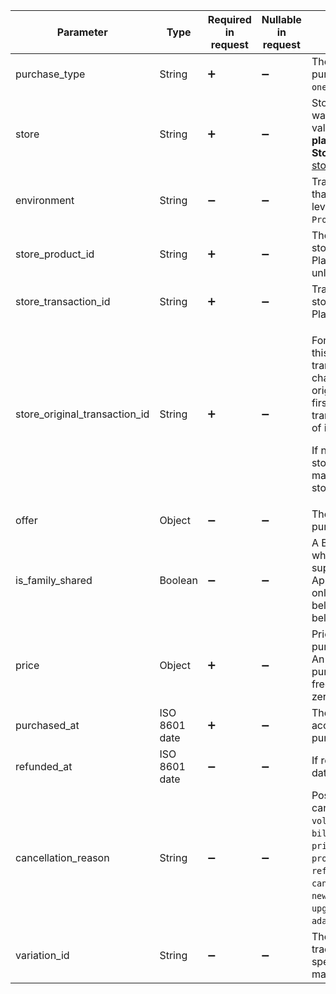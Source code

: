 <!--- Purchase.md --->

| Parameter                     | Type          | Required in request | Nullable in request | Description                                                  |
| ----------------------------- | ------------- | ------------------- | ------------------- | ------------------------------------------------------------ |
| purchase_type                 | String        | :heavy_plus_sign:   | :heavy_minus_sign:  | The type of product purchased. Possible value: `one_time_purchase`. |
| store                         | String        | :heavy_plus_sign:   | :heavy_minus_sign:  | Store where the product was bought. Possible values: **app_store**, **play_store**, **stripe**, or the **Store ID** of your [custom store](initial-custom). |
| environment                   | String        | :heavy_minus_sign:  | :heavy_minus_sign:  | Transaction environment that provided the access level. Options: `Sandbox`, `Production`. |
| store_product_id              | String        | :heavy_plus_sign:   | :heavy_minus_sign:  | The product ID in the app store (App Store, Google Play, Stripe, etc.) that unlocked this access level. |
| store_transaction_id          | String        | :heavy_plus_sign:   | :heavy_minus_sign:  | Transaction ID in the app store (App Store, Google Play, Stripe, etc.). |
| store_original_transaction_id | String        | :heavy_plus_sign:   | :heavy_minus_sign:  | <p>For recurring subscriptions, this is the original transaction ID that links the chain of renewals. The original transaction is the first in the chain; later transactions are extensions of it.</p><p>If no extensions, store_original_transaction_id matches store_transaction_id.</p> |
| offer                         | Object        | :heavy_minus_sign:  | :heavy_minus_sign:  | The offer used for the purchase as an [Offer](server-side-api-objects#offer) object. |
| is_family_shared              | Boolean       | :heavy_minus_sign:  | :heavy_minus_sign:  | A Boolean value indicating whether the product supports family sharing in App Store Connect. iOS only. Always `false` for iOS below 14.0 and macOS below 11.0. |
| price                         | Object        | :heavy_plus_sign:   | :heavy_minus_sign:  | Price of the subscription or purchase as a [Price](server-side-api-objects#price) object. An initial subscription purchase with zero cost is a free trial; a renewal with zero cost is a free renewal. |
| purchased_at                  | ISO 8601 date | :heavy_plus_sign:   | :heavy_minus_sign:  | The datetime when the access level was last purchased.       |
| refunded_at                   | ISO 8601 date | :heavy_minus_sign:  | :heavy_minus_sign:  | If refunded, shows the datetime of the refund.               |
| cancellation_reason           | String        | :heavy_minus_sign:  | :heavy_minus_sign:  | Possible reasons for cancellation: `voluntarily_cancelled`, `billing_error`, `price_increase`, `product_was_not_available`, `refund`, `cancelled_by_developer`, `new_subscription_replace`, `upgraded`, `unknown`, `adapty_revoked`. |
| variation_id                  | String        | :heavy_minus_sign:  | :heavy_minus_sign:  | The variation ID used to trace purchases to the specific paywall they were made from. |

